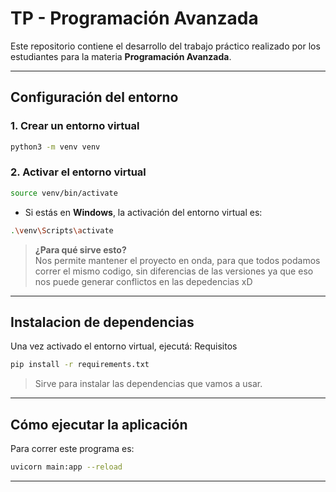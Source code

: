 # TP - Programación Avanzada

Este repositorio contiene el desarrollo del trabajo práctico realizado por los estudiantes para la materia **Programación Avanzada**.

---

## Configuración del entorno

### 1. Crear un entorno virtual

```bash
python3 -m venv venv
```

### 2. Activar el entorno virtual

```bash
source venv/bin/activate
```

- Si estás en **Windows**, la activación del entorno virtual es:

```bash
.\venv\Scripts\activate
```

> **¿Para qué sirve esto?**  
Nos permite mantener el proyecto en onda, para que todos podamos correr el mismo codigo, sin diferencias de las versiones ya que eso nos puede generar conflictos en las depedencias xD
---

## Instalacion de dependencias

Una vez activado el entorno virtual, ejecutá:
Requisitos

```bash
pip install -r requirements.txt
```

> Sirve para instalar las dependencias que vamos a usar.

---

## Cómo ejecutar la aplicación

Para correr este programa es:


```bash
uvicorn main:app --reload
```

---



